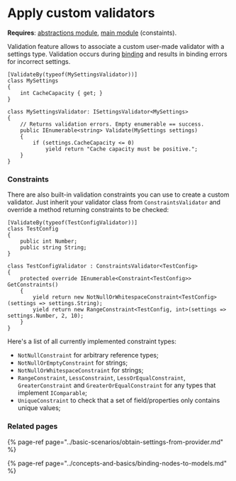 # Apply custom validators

**Requires**: [abstractions module](../modules/abstractions.md), [main module](../modules/configuration.md) \(constaints\).

Validation feature allows to associate a custom user-made validator with a settings type. Validation occurs during [binding](../concepts-and-basics/binding-nodes-to-models.md) and results in binding errors for incorrect settings.

```text
[ValidateBy(typeof(MySettingsValidator))]
class MySettings
{
    int CacheCapacity { get; }
}
```

```text
class MySettingsValidator: ISettingsValidator<MySettings>
{
    // Returns validation errors. Empty enumerable == success.
    public IEnumerable<string> Validate(MySettings settings)
    {
        if (settings.CacheCapacity <= 0)
            yield return "Cache capacity must be positive.";
    }
}
```

### Constraints

There are also built-in validation constraints you can use to create a custom validator. Just inherit your validator class from `ConstraintsValidator` and override a method returning constraints to be checked:

```text
[ValidateBy(typeof(TestConfigValidator))]
class TestConfig
{
    public int Number;
    public string String;
}
```

```text
class TestConfigValidator : ConstraintsValidator<TestConfig>
{
    protected override IEnumerable<Constraint<TestConfig>> GetConstraints()
    {
        yield return new NotNullOrWhitespaceConstraint<TestConfig>(settings => settings.String);
        yield return new RangeConstraint<TestConfig, int>(settings => settings.Number, 2, 10);
    }
}
```

Here's a list of all currently implemented constraint types:

* `NotNullConstraint` for arbitrary reference types;
* `NotNullOrEmptyConstraint` for strings;
* `NotNullOrWhitespaceConstraint` for strings;
* `RangeConstraint`, `LessConstraint`, `LessOrEqualConstraint`, `GreaterConstraint` and `GreaterOrEqualConstraint` for any types that implement `IComparable`;
* `UniqueConstraint` to check that a set of field/properties only contains unique values;

### Related pages

{% page-ref page="../basic-scenarios/obtain-settings-from-provider.md" %}

{% page-ref page="../concepts-and-basics/binding-nodes-to-models.md" %}

